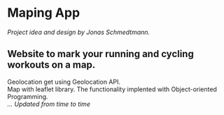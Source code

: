 # Maping App
<i>Project idea and design by Jonas Schmedtmann.</i>

<h2>Website to mark your running and cycling workouts on a map.</h2>
Geolocation get using Geolocation API. <br />
Map with leaflet library.
The functionality implented with Object-oriented Programming. <br />
<i>... Updated from time to time</i>
